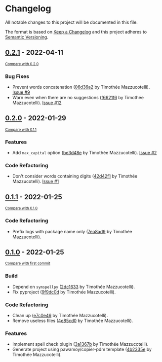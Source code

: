 # Changelog
All notable changes to this project will be documented in this file.

The format is based on [Keep a Changelog](http://keepachangelog.com/en/1.0.0/)
and this project adheres to [Semantic Versioning](http://semver.org/spec/v2.0.0.html).

<!-- insertion marker -->
## [0.2.1](https://github.com/pawamoy/mkdocs-spellcheck/releases/tag/0.2.1) - 2022-04-11

<small>[Compare with 0.2.0](https://github.com/pawamoy/mkdocs-spellcheck/compare/0.2.0...0.2.1)</small>

### Bug Fixes
- Prevent words concatenation ([06d36a2](https://github.com/pawamoy/mkdocs-spellcheck/commit/06d36a2a4fb9f93d92b006dfe2763a544f8f842a) by Timothée Mazzucotelli). [Issue #9](https://github.com/pawamoy/mkdocs-spellcheck/issues/9)
- Warn even when there are no suggestions ([f6621f6](https://github.com/pawamoy/mkdocs-spellcheck/commit/f6621f6e87a7974d15d21312ee4b9b803372eb89) by Timothée Mazzucotelli). [Issue #12](https://github.com/pawamoy/mkdocs-spellcheck/issues/12)


## [0.2.0](https://github.com/pawamoy/mkdocs-spellcheck/releases/tag/0.2.0) - 2022-01-29

<small>[Compare with 0.1.1](https://github.com/pawamoy/mkdocs-spellcheck/compare/0.1.1...0.2.0)</small>

### Features
- Add `max_capital` option ([be3d48e](https://github.com/pawamoy/mkdocs-spellcheck/commit/be3d48e50b4e26219e8a33a399c3f8eeac440c22) by Timothée Mazzucotelli). [Issue #2](https://github.com/pawamoy/mkdocs-spellcheck/issues/2)

### Code Refactoring
- Don't consider words containing digits ([42d42f1](https://github.com/pawamoy/mkdocs-spellcheck/commit/42d42f16e565ec123be61061f54d1867f32de9a6) by Timothée Mazzucotelli). [Issue #1](https://github.com/pawamoy/mkdocs-spellcheck/issues/1)


## [0.1.1](https://github.com/pawamoy/mkdocs-spellcheck/releases/tag/0.1.1) - 2022-01-25

<small>[Compare with 0.1.0](https://github.com/pawamoy/mkdocs-spellcheck/compare/0.1.0...0.1.1)</small>

### Code Refactoring
- Prefix logs with package name only ([7ea8ad9](https://github.com/pawamoy/mkdocs-spellcheck/commit/7ea8ad93dc0621f6c386b8928ba3b046bedfbe3e) by Timothée Mazzucotelli).


## [0.1.0](https://github.com/pawamoy/mkdocs-spellcheck/releases/tag/0.1.0) - 2022-01-25

<small>[Compare with first commit](https://github.com/pawamoy/mkdocs-spellcheck/compare/4b2335e8caa3956fb6fd7c31a4473ea0e21e4e15...0.1.0)</small>

### Build
- Depend on `symspellpy` ([2dc1633](https://github.com/pawamoy/mkdocs-spellcheck/commit/2dc1633668da64438b63058cdcb091a6a48c3411) by Timothée Mazzucotelli).
- Fix pyproject ([9f9dc0d](https://github.com/pawamoy/mkdocs-spellcheck/commit/9f9dc0d55831c0694fa01f620524faa88d9ee147) by Timothée Mazzucotelli).

### Code Refactoring
- Clean up ([e7c0e46](https://github.com/pawamoy/mkdocs-spellcheck/commit/e7c0e46c6c73fdbdf1a91d37fb544a63d3651006) by Timothée Mazzucotelli).
- Remove useless files ([4e85cd0](https://github.com/pawamoy/mkdocs-spellcheck/commit/4e85cd0a222dc29443b649ef34a3533163faa63e) by Timothée Mazzucotelli).

### Features
- Implement spell check plugin ([3a1367b](https://github.com/pawamoy/mkdocs-spellcheck/commit/3a1367b9a5ebd04ee44d8591119e00be67a2410a) by Timothée Mazzucotelli).
- Generate project using pawamoy/copier-pdm template ([4b2335e](https://github.com/pawamoy/mkdocs-spellcheck/commit/4b2335e8caa3956fb6fd7c31a4473ea0e21e4e15) by Timothée Mazzucotelli).
